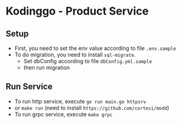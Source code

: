 # Kodinggo - Product Service

## Setup

- First, you need to set the env value according to file `.env.sample`
- To do migration, you need to install `sql-migrate`.
  - Set dbConfig according to file `dbConfig.yml.sample`
  - then run migration

## Run Service

- To run http service, execute `go run main.go httpsrv`
- or `make run` (need to install `https://github.com/cortesi/modd`)
- To run grpc service, execute `make grpc`

